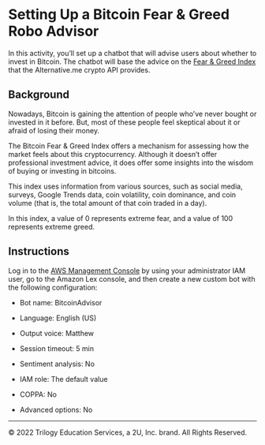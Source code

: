 # Setting Up a Bitcoin Fear & Greed Robo Advisor

In this activity, you’ll set up a chatbot that will advise users about whether to invest in Bitcoin. The chatbot will base the advice on the [Fear & Greed Index](https://alternative.me/crypto/fear-and-greed-index/) that the Alternative.me crypto API provides.

## Background

Nowadays, Bitcoin is gaining the attention of people who’ve never bought or invested in it before. But, most of these people feel skeptical about it or afraid of losing their money.

The Bitcoin Fear & Greed Index offers a mechanism for assessing how the market feels about this cryptocurrency. Although it doesn’t offer professional investment advice, it does offer some insights into the wisdom of buying or investing in bitcoins.

This index uses information from various sources, such as social media, surveys, Google Trends data, coin volatility, coin dominance, and coin volume (that is, the total amount of that coin traded in a day).

In this index, a value of 0 represents extreme fear, and a value of 100 represents extreme greed.

## Instructions

Log in to the [AWS Management Console](https://aws.amazon.com/console) by using your administrator IAM user, go to the Amazon Lex console, and then create a new custom bot with the following configuration:

* Bot name: BitcoinAdvisor

* Language: English (US)

* Output voice: Matthew

* Session timeout: 5 min

* Sentiment analysis: No

* IAM role: The default value

* COPPA: No

* Advanced options: No

---

© 2022 Trilogy Education Services, a 2U, Inc. brand. All Rights Reserved.